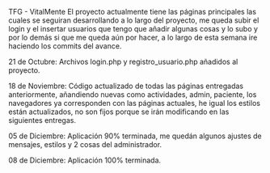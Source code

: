 TFG - VitalMente 
El proyecto actualmente tiene las páginas principales las cuales se seguiran desarrollando a lo largo del proyecto, me queda subir el login y el insertar usuarios que tengo que añadir algunas cosas y lo subo y por lo demás
si que me queda aún por hacer, a lo largo de esta semana ire haciendo los commits del avance. 

21 de Octubre:
Archivos login.php y registro_usuario.php añadidos al proyecto.

18 de Noviembre:
Código actualizado de todas las páginas entregadas anteriormente, añandiendo nuevas como actividades, admin, paciente, los navegadores ya corresponden con las páginas actuales, he igual los estilos están actualizados, no son fijos porque se irán modificando en las siguientes entregas. 

05 de Diciembre:
Aplicación 90% terminada, me quedán algunos ajustes de mensajes, estilos y 2 cosas del administrador. 

08 de Diciembre:
Aplicación 100% terminada. 
